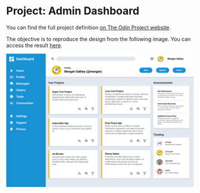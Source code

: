 # Project: Admin Dashboard

You can find the full project definition [on The Odin Project website](https://www.theodinproject.com/lessons/node-path-intermediate-html-and-css-admin-dashboard).

The objective is to reproduce the design from the following image. You can access the result
[here](https://nabiu256.github.io/odin-projects/admin-dashboard/index.html).

![The design image provided for the admin dashboard project](./assets/dashboard-project.png)
